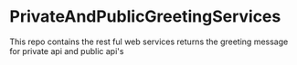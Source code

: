 # PrivateAndPublicGreetingServices
This repo contains the rest ful web services returns the greeting message for private api and public api's
